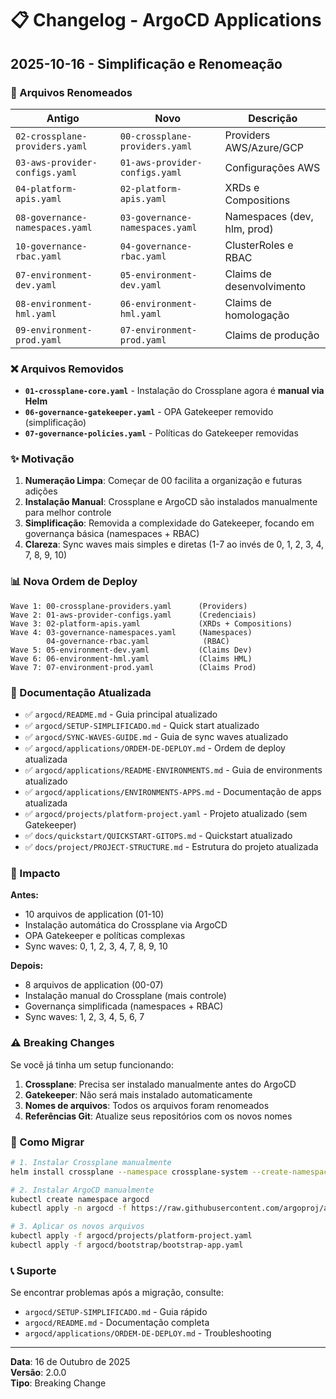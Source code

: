# 📋 Changelog - ArgoCD Applications

## 2025-10-16 - Simplificação e Renomeação

### 🔄 Arquivos Renomeados

| Antigo | Novo | Descrição |
|--------|------|-----------|
| `02-crossplane-providers.yaml` | `00-crossplane-providers.yaml` | Providers AWS/Azure/GCP |
| `03-aws-provider-configs.yaml` | `01-aws-provider-configs.yaml` | Configurações AWS |
| `04-platform-apis.yaml` | `02-platform-apis.yaml` | XRDs e Compositions |
| `08-governance-namespaces.yaml` | `03-governance-namespaces.yaml` | Namespaces (dev, hlm, prod) |
| `10-governance-rbac.yaml` | `04-governance-rbac.yaml` | ClusterRoles e RBAC |
| `07-environment-dev.yaml` | `05-environment-dev.yaml` | Claims de desenvolvimento |
| `08-environment-hml.yaml` | `06-environment-hml.yaml` | Claims de homologação |
| `09-environment-prod.yaml` | `07-environment-prod.yaml` | Claims de produção |

### ❌ Arquivos Removidos

- **`01-crossplane-core.yaml`** - Instalação do Crossplane agora é **manual via Helm**
- **`06-governance-gatekeeper.yaml`** - OPA Gatekeeper removido (simplificação)
- **`07-governance-policies.yaml`** - Políticas do Gatekeeper removidas

### ✨ Motivação

1. **Numeração Limpa**: Começar de 00 facilita a organização e futuras adições
2. **Instalação Manual**: Crossplane e ArgoCD são instalados manualmente para melhor controle
3. **Simplificação**: Removida a complexidade do Gatekeeper, focando em governança básica (namespaces + RBAC)
4. **Clareza**: Sync waves mais simples e diretas (1-7 ao invés de 0, 1, 2, 3, 4, 7, 8, 9, 10)

### 📊 Nova Ordem de Deploy

```
Wave 1: 00-crossplane-providers.yaml      (Providers)
Wave 2: 01-aws-provider-configs.yaml      (Credenciais)
Wave 3: 02-platform-apis.yaml             (XRDs + Compositions)
Wave 4: 03-governance-namespaces.yaml     (Namespaces)
        04-governance-rbac.yaml            (RBAC)
Wave 5: 05-environment-dev.yaml           (Claims Dev)
Wave 6: 06-environment-hml.yaml           (Claims HML)
Wave 7: 07-environment-prod.yaml          (Claims Prod)
```

### 📝 Documentação Atualizada

- ✅ `argocd/README.md` - Guia principal atualizado
- ✅ `argocd/SETUP-SIMPLIFICADO.md` - Quick start atualizado
- ✅ `argocd/SYNC-WAVES-GUIDE.md` - Guia de sync waves atualizado
- ✅ `argocd/applications/ORDEM-DE-DEPLOY.md` - Ordem de deploy atualizada
- ✅ `argocd/applications/README-ENVIRONMENTS.md` - Guia de environments atualizado
- ✅ `argocd/applications/ENVIRONMENTS-APPS.md` - Documentação de apps atualizada
- ✅ `argocd/projects/platform-project.yaml` - Projeto atualizado (sem Gatekeeper)
- ✅ `docs/quickstart/QUICKSTART-GITOPS.md` - Quickstart atualizado
- ✅ `docs/project/PROJECT-STRUCTURE.md` - Estrutura do projeto atualizada

### 🚀 Impacto

**Antes:**
- 10 arquivos de application (01-10)
- Instalação automática do Crossplane via ArgoCD
- OPA Gatekeeper e políticas complexas
- Sync waves: 0, 1, 2, 3, 4, 7, 8, 9, 10

**Depois:**
- 8 arquivos de application (00-07)
- Instalação manual do Crossplane (mais controle)
- Governança simplificada (namespaces + RBAC)
- Sync waves: 1, 2, 3, 4, 5, 6, 7

### ⚠️ Breaking Changes

Se você já tinha um setup funcionando:

1. **Crossplane**: Precisa ser instalado manualmente antes do ArgoCD
2. **Gatekeeper**: Não será mais instalado automaticamente
3. **Nomes de arquivos**: Todos os arquivos foram renomeados
4. **Referências Git**: Atualize seus repositórios com os novos nomes

### 🔄 Como Migrar

```bash
# 1. Instalar Crossplane manualmente
helm install crossplane --namespace crossplane-system --create-namespace crossplane-stable/crossplane --wait

# 2. Instalar ArgoCD manualmente
kubectl create namespace argocd
kubectl apply -n argocd -f https://raw.githubusercontent.com/argoproj/argo-cd/stable/manifests/install.yaml

# 3. Aplicar os novos arquivos
kubectl apply -f argocd/projects/platform-project.yaml
kubectl apply -f argocd/bootstrap/bootstrap-app.yaml
```

### 📞 Suporte

Se encontrar problemas após a migração, consulte:
- `argocd/SETUP-SIMPLIFICADO.md` - Guia rápido
- `argocd/README.md` - Documentação completa
- `argocd/applications/ORDEM-DE-DEPLOY.md` - Troubleshooting

---

**Data**: 16 de Outubro de 2025  
**Versão**: 2.0.0  
**Tipo**: Breaking Change

